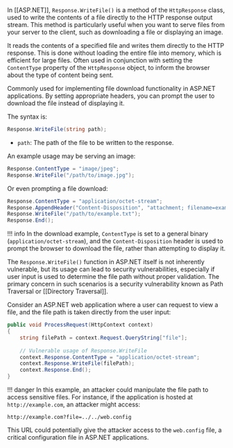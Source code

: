 In [[ASP.NET]], `Response.WriteFile()` is a method of the `HttpResponse` class, used to write the contents of a file directly to the HTTP response output stream. This method is particularly useful when you want to serve files from your server to the client, such as downloading a file or displaying an image.

It reads the contents of a specified file and writes them directly to the HTTP response. This is done without loading the entire file into memory, which is efficient for large files. Often used in conjunction with setting the `ContentType` property of the `HttpResponse` object, to inform the browser about the type of content being sent.

Commonly used for implementing file download functionality in ASP.NET applications. By setting appropriate headers, you can prompt the user to download the file instead of displaying it.

The syntax is:

```csharp
Response.WriteFile(string path);
```

- `path`: The path of the file to be written to the response.

An example usage may be serving an image:

```cs
Response.ContentType = "image/jpeg";
Response.WriteFile("/path/to/image.jpg");
```

Or even prompting a file download:

```cs
Response.ContentType = "application/octet-stream";
Response.AppendHeader("Content-Disposition", "attachment; filename=example.txt");
Response.WriteFile("/path/to/example.txt");
Response.End();
```

!!! info
    In the download example, `ContentType` is set to a general binary (`application/octet-stream`), and the `Content-Disposition` header is used to prompt the browser to download the file, rather than attempting to display it.

The `Response.WriteFile()` function in ASP.NET itself is not inherently vulnerable, but its usage can lead to security vulnerabilities, especially if user input is used to determine the file path without proper validation. The primary concern in such scenarios is a security vulnerability known as Path Traversal or [[Directory Traversal]].

Consider an ASP.NET web application where a user can request to view a file, and the file path is taken directly from the user input:

```csharp
public void ProcessRequest(HttpContext context)
{
    string filePath = context.Request.QueryString["file"];
    
    // Vulnerable usage of Response.WriteFile
    context.Response.ContentType = "application/octet-stream";
    context.Response.WriteFile(filePath);
    context.Response.End();
}
```

!!! danger
    In this example, an attacker could manipulate the file path to access sensitive files. For instance, if the application is hosted at `http://example.com`, an attacker might access:

```http
http://example.com?file=../../web.config
```

This URL could potentially give the attacker access to the `web.config` file, a critical configuration file in ASP.NET applications.

